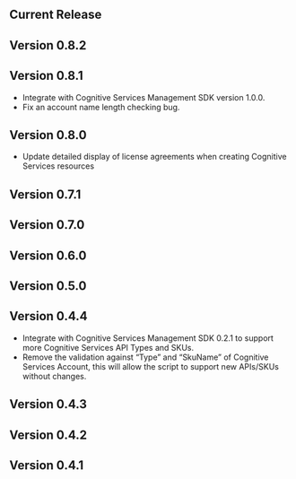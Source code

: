 ﻿<!--
    Please leave this section at the top of the change log.

    Changes for the current release should go under the section titled "Current Release", and should adhere to the following format:

    ## Current Release
    * Overview of change #1
        - Additional information about change #1
    * Overview of change #2
        - Additional information about change #2
        - Additional information about change #2
    * Overview of change #3
    * Overview of change #4
        - Additional information about change #4

    ## YYYY.MM.DD - Version X.Y.Z (Previous Release)
    * Overview of change #1
        - Additional information about change #1
-->
## Current Release

## Version 0.8.2

## Version 0.8.1
* Integrate with Cognitive Services Management SDK version 1.0.0.
* Fix an account name length checking bug.

## Version 0.8.0
* Update detailed display of license agreements when creating Cognitive Services resources

## Version 0.7.1

## Version 0.7.0

## Version 0.6.0

## Version 0.5.0

## Version 0.4.4
* Integrate with Cognitive Services Management SDK 0.2.1 to support more Cognitive Services API Types and SKUs.
* Remove the validation against “Type” and “SkuName” of Cognitive Services Account, this will allow the script to support new APIs/SKUs without changes.

## Version 0.4.3

## Version 0.4.2

## Version 0.4.1